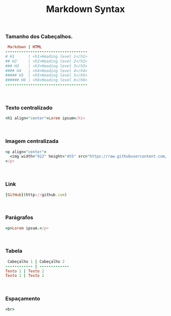 <br>
<h1 align="center">Markdown Syntax</h1>
<br>

### Tamanho dos Cabeçalhos.
```ruby
 Markdown | HTML
------------------------------------
# H1      | <h1>Heading level 1</h1>
## H2     | <h2>Heading level 2</h2>
### H3    | <h3>Heading level 3</h3>
#### H4   | <h4>Heading level 4</h4>
##### H5  | <h5>Heading level 5</h5>
###### H6 | <h6>Heading level 6</h6>
------------------------------------
```
<br>

### Texto centralizado
```ruby
<h1 align="center">Lorem ipsum</h1>
```
<br>

### Imagem centralizada
```ruby
<p align="center">
  <img width="922" height="455" src="https://raw.githubusercontent.com/odiegoduarte/lmm/master/images/multimidia.png">
</p>
```
<br>

### Link
```ruby
[GitHub](http://github.com)
```
<br>

### Parágrafos
```ruby
<p>Lorem ipsum.</p>
```
<br>

### Tabela
```ruby
 Cabeçalho 1 | Cabeçalho 2
------------ | -------------
Texto 1 | Texto 2
Texto 1 | Texto 2
```
<br>

### Espaçamento
```ruby
<br>
```
